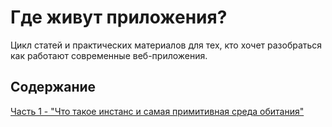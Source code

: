 # Где живут приложения?

Цикл статей и практических материалов для тех, кто хочет разобраться как работают современные веб-приложения.

## Содержание

[Часть 1 - "Что такое инстанс и самая примитивная среда обитания"](./part1/readme.md)
